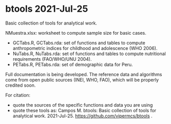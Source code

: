 # btools 2021-Jul-25

Basic collection of tools for analytical work.

NMuestra.xlsx: worksheet to compute sample size for basic cases.
- GCTabs.R, GCTabs.rda: set of functions and tables to compute anthropometric indices for childhood and adolescence (WHO 2006).
- NuTabs.R, NuTabs.rda: set of functions and tables to compute nutritional requirements (FAO/WHO/UNU 2004).
- PETabs.R, PETabs.rda: set of demographic data for Peru.

Full documentation is being developed.
The reference data and algorithms come from open public sources (INEI, WHO, FAO), which will be properly credited soon.

For citation:
- quote the sources of the specific functions and data you are using
- quote these tools as:
  Campos M. btools: Basic collection of tools for analytical work. 2021-Jul-25. https://github.com/vipermcs/btools .
